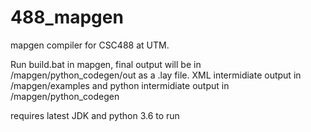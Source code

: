 # 488_mapgen
mapgen compiler for CSC488 at UTM.

Run build.bat in mapgen, final output will be in /mapgen/python_codegen/out as a .lay file.
XML intermidiate output in /mapgen/examples and python intermidiate output in /mapgen/python_codegen

requires latest JDK and python 3.6 to run